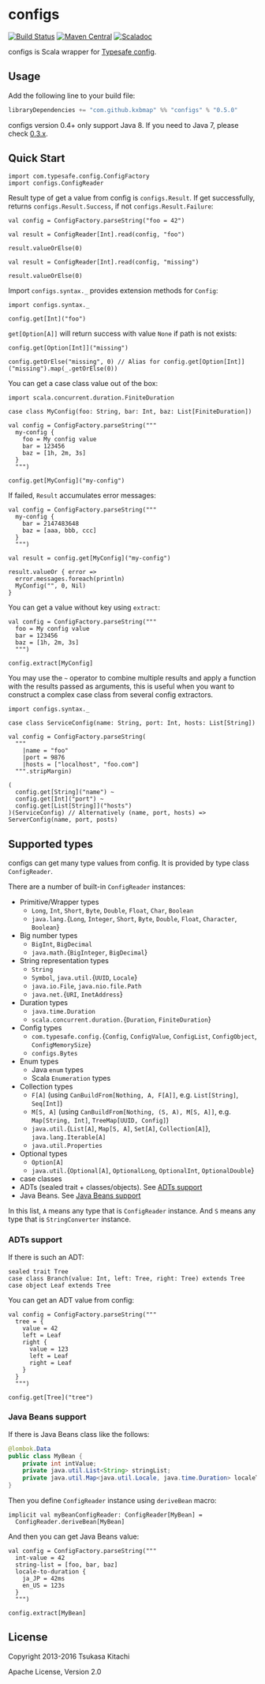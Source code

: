configs
=======

[![Build Status](https://travis-ci.org/kxbmap/configs.svg?branch=master)](https://travis-ci.org/kxbmap/configs)
[![Maven Central](https://maven-badges.herokuapp.com/maven-central/com.github.kxbmap/configs_2.11/badge.svg)](https://maven-badges.herokuapp.com/maven-central/com.github.kxbmap/configs_2.11)
[![Scaladoc](http://javadoc-badge.appspot.com/com.github.kxbmap/configs_2.11.svg?label=scaladoc)](http://javadoc-badge.appspot.com/com.github.kxbmap/configs_2.11)

configs is Scala wrapper for [Typesafe config](https://github.com/typesafehub/config).

Usage
-----

Add the following line to your build file:

```scala
libraryDependencies += "com.github.kxbmap" %% "configs" % "0.5.0"
```

configs version 0.4+ only support Java 8. If you need to Java 7, please check [0.3.x](https://github.com/kxbmap/configs/tree/v0.3.x-java7).

Quick Start
-----------

```tut:silent
import com.typesafe.config.ConfigFactory
import configs.ConfigReader
```

Result type of get a value from config is `configs.Result`.
If get successfully, returns `configs.Result.Success`, if not `configs.Result.Failure`:

```tut:silent
val config = ConfigFactory.parseString("foo = 42")
```
```tut
val result = ConfigReader[Int].read(config, "foo")

result.valueOrElse(0)

val result = ConfigReader[Int].read(config, "missing")

result.valueOrElse(0)
```

Import `configs.syntax._` provides extension methods for `Config`:

```tut:silent
import configs.syntax._
```
```tut
config.get[Int]("foo")
```

`get[Option[A]]` will return success with value `None` if path is not exists:

```tut
config.get[Option[Int]]("missing")

config.getOrElse("missing", 0) // Alias for config.get[Option[Int]]("missing").map(_.getOrElse(0))
```

You can get a case class value out of the box:

```tut:silent
import scala.concurrent.duration.FiniteDuration

case class MyConfig(foo: String, bar: Int, baz: List[FiniteDuration])
```
```tut:silent
val config = ConfigFactory.parseString("""
  my-config {
    foo = My config value
    bar = 123456
    baz = [1h, 2m, 3s]
  }
  """)
```
```tut
config.get[MyConfig]("my-config")
```

If failed, `Result` accumulates error messages:

```tut:silent
val config = ConfigFactory.parseString("""
  my-config {
    bar = 2147483648
    baz = [aaa, bbb, ccc]
  }
  """)
```
```tut
val result = config.get[MyConfig]("my-config")

result.valueOr { error =>
  error.messages.foreach(println)
  MyConfig("", 0, Nil)
}
```

You can get a value without key using `extract`:

```tut:silent
val config = ConfigFactory.parseString("""
  foo = My config value
  bar = 123456
  baz = [1h, 2m, 3s]
  """)
```
```tut
config.extract[MyConfig]
```

You may use the `~` operator to combine multiple results and apply a function with the results passed as arguments, this is useful when you want to construct a complex case class from several config extractors.

```tut:silent
import configs.syntax._

case class ServiceConfig(name: String, port: Int, hosts: List[String])

val config = ConfigFactory.parseString(
  """
    |name = "foo"
    |port = 9876
    |hosts = ["localhost", "foo.com"]
  """.stripMargin)
```
```tut
(
  config.get[String]("name") ~
  config.get[Int]("port") ~
  config.get[List[String]]("hosts")
)(ServiceConfig) // Alternatively (name, port, hosts) => ServerConfig(name, port, posts)
```

Supported types
---------------

configs can get many type values from config.
It is provided by type class `ConfigReader`.

There are a number of built-in `ConfigReader` instances:

* Primitive/Wrapper types
  * `Long`, `Int`, `Short`, `Byte`, `Double`, `Float`, `Char`, `Boolean`
  * `java.lang.`{`Long`, `Integer`, `Short`, `Byte`, `Double`, `Float`, `Character`, `Boolean`}
* Big number types
  * `BigInt`, `BigDecimal`
  * `java.math.`{`BigInteger`, `BigDecimal`}
* String representation types
  * `String`
  * `Symbol`, `java.util.`{`UUID`, `Locale`}
  * `java.io.File`, `java.nio.file.Path`
  * `java.net.`{`URI`, `InetAddress`}
* Duration types
  * `java.time.Duration`
  * `scala.concurrent.duration.`{`Duration`, `FiniteDuration`}
* Config types
  * `com.typesafe.config.`{`Config`, `ConfigValue`, `ConfigList`, `ConfigObject`, `ConfigMemorySize`}
  * `configs.Bytes`
* Enum types
  * Java `enum` types
  * Scala `Enumeration` types
* Collection types
  * `F[A]` (using `CanBuildFrom[Nothing, A, F[A]]`, e.g. `List[String]`, `Seq[Int]`)
  * `M[S, A]` (using `CanBuildFrom[Nothing, (S, A), M[S, A]]`, e.g. `Map[String, Int]`, `TreeMap[UUID, Config]`)
  * `java.util.`{`List[A]`, `Map[S, A]`, `Set[A]`, `Collection[A]`}, `java.lang.Iterable[A]`
  * `java.util.Properties`
* Optional types
  * `Option[A]`
  * `java.util.`{`Optional[A]`, `OptionalLong`, `OptionalInt`, `OptionalDouble`}
* case classes
* ADTs (sealed trait + classes/objects). See [ADTs support](#adts-support)
* Java Beans. See [Java Beans support](#java-beans-support)

In this list, `A` means any type that is `ConfigReader` instance. And `S` means any type that is `StringConverter` instance.


### ADTs support

If there is such an ADT:

```tut:silent
sealed trait Tree
case class Branch(value: Int, left: Tree, right: Tree) extends Tree
case object Leaf extends Tree
```

You can get an ADT value from config:

```tut:silent
val config = ConfigFactory.parseString("""
  tree = {
    value = 42
    left = Leaf
    right {
      value = 123
      left = Leaf
      right = Leaf
    }
  }
  """)
```

```tut
config.get[Tree]("tree")
```


### Java Beans support

If there is Java Beans class like the follows:

```java
@lombok.Data
public class MyBean {
    private int intValue;
    private java.util.List<String> stringList;
    private java.util.Map<java.util.Locale, java.time.Duration> localeToDuration;
}
```

Then you define `ConfigReader` instance using `deriveBean` macro:

```tut:silent
implicit val myBeanConfigReader: ConfigReader[MyBean] =
  ConfigReader.deriveBean[MyBean]
```

And then you can get Java Beans value:

```tut:silent
val config = ConfigFactory.parseString("""
  int-value = 42
  string-list = [foo, bar, baz]
  locale-to-duration {
    ja_JP = 42ms
    en_US = 123s
  }
  """)
```
```tut
config.extract[MyBean]
```


License
-------

Copyright 2013-2016 Tsukasa Kitachi

Apache License, Version 2.0
